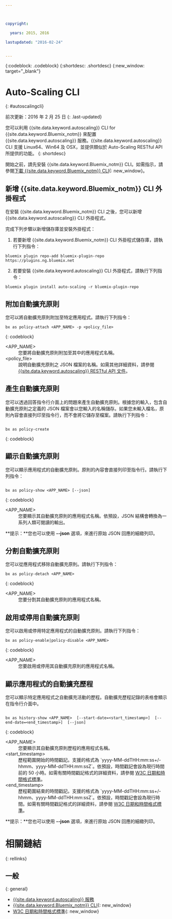 ```yaml
---



copyright:

  years: 2015, 2016

lastupdated: "2016-02-24"


---
```


{:codeblock: .codeblock}
{:shortdesc: .shortdesc}
{:new_window: target="_blank"}

# Auto-Scaling CLI
{: #autoscalingcli}

前次更新：2016 年 2 月 25 日
{: .last-updated}


您可以利用 {{site.data.keyword.autoscaling}} CLI for {{site.data.keyword.Bluemix_notm}} 來配置 {{site.data.keyword.autoscaling}} 服務。{{site.data.keyword.autoscaling}} CLI 支援 Linux64、Win64 及 OSX，並提供類似於 Auto-Scaling RESTful API 所提供的功能。
{: shortdesc}

開始之前，請先安裝 {{site.data.keyword.Bluemix_notm}} CLI。如需指示，請參閱[下載 {{site.data.keyword.Bluemix_notm}} CLI](http://plugins.ng.bluemix.net/ui/home.html){: new_window}。

## 新增 {{site.data.keyword.Bluemix_notm}} CLI 外掛程式

在安裝 {{site.data.keyword.Bluemix_notm}} CLI 之後，您可以新增 {{site.data.keyword.autoscaling}} CLI 外掛程式。

完成下列步驟以新增儲存庫並安裝外掛程式：
1. 若要新增 {{site.data.keyword.Bluemix_notm}} CLI 外掛程式儲存庫，請執行下列指令：

```
bluemix plugin repo-add bluemix-plugin-repo https://plugins.ng.bluemix.net
```
2. 若要安裝 {{site.data.keyword.autoscaling}} CLI 外掛程式，請執行下列指令：

```
bluemix plugin install auto-scaling -r bluemix-plugin-repo
```

## 附加自動擴充原則

您可以將自動擴充原則附加至特定應用程式。請執行下列指令：

```
bx as policy-attach <APP_NAME> -p <policy_file>
```
{: codeblock}

<dl class="parml">
<dt class="pt dlterm">&lt;APP_NAME&gt;</dt>
<dd class="pd">您要將自動擴充原則附加至其中的應用程式名稱。</dd>
<dt class="pt dlterm">&lt;policy_file&gt;</dt>
<dd class="pd">說明自動擴充原則之 JSON 檔案的名稱。如需其他詳細資料，請參閱 <a href="https://new-console.{DomainName}/apidocs/48" target="_blank">{{site.data.keyword.autoscaling}} RESTful API 文件</a>。</dd>
</dl>


## 產生自動擴充原則

您可以透過回答指令行介面上的問題來產生自動擴充原則。根據您的輸入，包含自動擴充原則之定義的 JSON 檔案會以您輸入的名稱儲存。如果您未輸入檔名，原則內容會直接列印至指令行，而不會將它儲存至檔案。請執行下列指令：

```

bx as policy-create
```
{: codeblock}


## 顯示自動擴充原則

您可以顯示應用程式的自動擴充原則。原則的內容會直接列印至指令行。請執行下列指令：

```

bx as policy-show <APP_NAME> [--json]
```
{: codeblock}

<dl class="parml">
<dt class="pt dlterm">&lt;APP_NAME&gt;</dt>
<dd class="pd">您要顯示其自動擴充原則的應用程式名稱。依預設，JSON 結構會轉換為一系列人類可閱讀的輸出。</dd>
</dl>

**提示：**您也可以使用 **--json** 選項，來進行原始 JSON 回應的細緻列印。


## 分割自動擴充原則

您可以從應用程式移除自動擴充原則。請執行下列指令：

```
bx as policy-detach <APP_NAME>
```
{: codeblock}

<dl class="parml">
<dt class="pt dlterm">&lt;APP_NAME&gt;</dt>
<dd class="pd">您要分割其自動擴充原則的應用程式名稱。</dd>
</dl>


## 啟用或停用自動擴充原則

您可以啟用或停用特定應用程式的自動擴充原則。請執行下列指令：

```
bx as policy-enable|policy-disable <APP_NAME>
```
{: codeblock}

<dl class="parml">
<dt class="pt dlterm">&lt;APP_NAME&gt;</dt>
<dd class="pd">您要啟用或停用其自動擴充原則的應用程式名稱。</dd>
</dl>


## 顯示應用程式的自動擴充歷程

您可以顯示特定應用程式之自動擴充活動的歷程。自動擴充歷程記錄的表格會顯示在指令行介面中。

```

bx as history-show <APP_NAME>  [--start-date=<start_timestamp>]  [--end-date=<end_timestamp>]  [--json]
```
{: codeblock}

<dl class="parml">
<dt class="pt dlterm">&lt;APP_NAME&gt;</dt>
<dd class="pd">您要顯示其自動擴充原則歷程的應用程式名稱。
<dt class="pt dlterm">&lt;start_timestamp&gt;</dt>
<dd class="pd">歷程範圍開始的時間戳記。支援的格式為 `yyyy-MM-ddTHH:mm:ss+/-hhmm、yyyy-MM-ddTHH:mm:ssZ`。依預設，時間戳記會設為現行時間前的 50 小時。如需有關時間戳記格式的詳細資料，請參閱 <a href="https://www.w3.org/TR/NOTE-datetime" target="_blank">W3C 日期和時間格式標準</a>。
<dt class="pt dlterm">&lt;end_timestamp&gt;</dt>
<dd class="pd">歷程範圍結束的時間戳記。支援的格式為 `yyyy-MM-ddTHH:mm:ss+/-hhmm、yyyy-MM-ddTHH:mm:ssZ`。依預設，時間戳記會設為現行時間。如需有關時間戳記格式的詳細資料，請參閱 <a href="https://www.w3.org/TR/NOTE-datetime" target="_blank">W3C 日期和時間格式標準</a>。
</dl>



**提示：**您也可以使用 **--json** 選項，來進行原始 JSON 回應的細緻列印。

# 相關鏈結
{: rellinks}
## 一般
{: general}
* [{{site.data.keyword.autoscaling}} 服務](/docs/services/Auto-Scaling/index.html)
* [{{site.data.keyword.Bluemix_notm}} CLI](http://plugins.ng.bluemix.net/ui/home.html){: new_window}
* [W3C 日期和時間格式標準](https://www.w3.org/TR/NOTE-datetime){: new_window}
